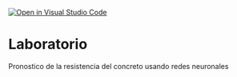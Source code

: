 [![Open in Visual Studio Code](https://classroom.github.com/assets/open-in-vscode-718a45dd9cf7e7f842a935f5ebbe5719a5e09af4491e668f4dbf3b35d5cca122.svg)](https://classroom.github.com/online_ide?assignment_repo_id=12841417&assignment_repo_type=AssignmentRepo)
# Laboratorio
Pronostico de la resistencia del concreto usando redes neuronales
